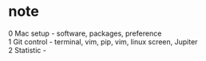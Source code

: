 # note
0 Mac setup - software, packages, preference   
1 Git control - terminal, vim, pip, vim, linux screen, Jupiter      
2 Statistic -  